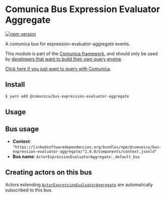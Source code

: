 # Comunica Bus Expression Evaluator Aggregate

[![npm version](https://badge.fury.io/js/%40comunica%2Fbus-expression-evaluator-aggregate.svg)](https://www.npmjs.com/package/@comunica/bus-expression-evaluator-aggregate)

A comunica bus for expression-evaluator-aggregate events.

This module is part of the [Comunica framework](https://github.com/comunica/comunica),
and should only be used by [developers that want to build their own query engine](https://comunica.dev/docs/modify/).

[Click here if you just want to query with Comunica](https://comunica.dev/docs/query/).

## Install

```bash
$ yarn add @comunica/bus-expression-evaluator-aggregate
```

## Usage

## Bus usage

* **Context**: `"https://linkedsoftwaredependencies.org/bundles/npm/@comunica/bus-expression-evaluator-aggregate/^1.0.0/components/context.jsonld"`
* **Bus name**: `ActorExpressionEvaluatorAggregate:_default_bus`

## Creating actors on this bus

Actors extending [`ActorExpressionEvaluatorAggregate`](TODO:jsdoc_url) are automatically subscribed to this bus.
